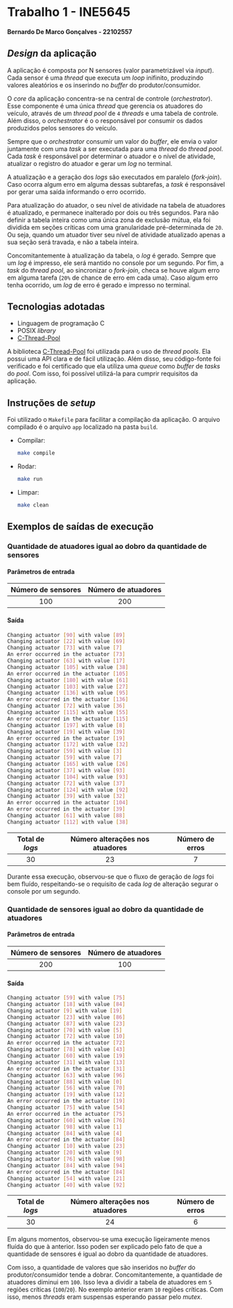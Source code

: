 # Trabalho 1 - INE5645

#### Bernardo De Marco Gonçalves - 22102557

## _Design_ da aplicação 

A aplicação é composta por N sensores (valor parametrizável via _input_). Cada sensor é uma _thread_ que executa um _loop_ inifinito, produzindo valores aleatórios e os inserindo no _buffer_ do produtor/consumidor.

O _core_ da aplicação concentra-se na central de controle (_orchestrator_). Esse componente é uma única _thread_ que gerencia os atuadores do veículo, através de um _thread pool_ de `4` _threads_ e uma tabela de controle. Além disso, o _orchestrator_ é o o responsável por consumir os dados produzidos pelos sensores do veículo.

Sempre que o _orchestrator_ consumir um valor do _buffer_, ele envia o valor juntamente com uma _task_ a ser executada para uma _thread_ do _thread pool_. Cada _task_ é responsável por determinar o atuador e o nível de atividade, atualizar o registro do atuador e gerar um _log_ no terminal. 

A atualização e a geração dos _logs_ são executados em paralelo (_fork-join_). Caso ocorra algum erro em alguma dessas subtarefas, a _task_ é responsável por gerar uma saída informando o erro ocorrido. 

Para atualização do atuador, o seu nível de atividade na tabela de atuadores é atualizado, e permanece inalterado por dois ou três segundos. Para não definir a tabela inteira como uma única zona de exclusão mútua, ela foi dividida em seções críticas com uma granularidade pré-determinada de `20`. Ou seja, quando um atuador tiver seu nível de atividade atualizado apenas a sua seção será travada, e não a tabela inteira. 

Concomitantemente à atualização da tabela, o _log_ é gerado. Sempre que um _log_ é impresso, ele será mantido no console por um segundo. Por fim, a _task_ do _thread pool_, ao sincronizar o _fork-join_, checa se houve algum erro em alguma tarefa (`20%` de chance de erro em cada uma). Caso algum erro tenha ocorrido, um _log_ de erro é gerado e impresso no terminal.

## Tecnologias adotadas

- Linguagem de programação C
- POSIX _library_
- [C-Thread-Pool](https://github.com/Pithikos/C-Thread-Pool)

A biblioteca [C-Thread-Pool](https://github.com/Pithikos/C-Thread-Pool) foi utilizada para o uso de _thread pools_. Ela possui uma API clara e de fácil utilização. Além disso, seu código-fonte foi verificado e foi certificado que ela utiliza uma _queue_ como _buffer_ de _tasks_ do _pool_. Com isso, foi possível utilizá-la para cumprir requisitos da aplicação.

## Instruções de _setup_

Foi utilizado o `Makefile` para facilitar a compilação da aplicação. O arquivo compilado é o arquivo `app` localizado na pasta `build`.

- Compilar:
    ```bash
    make compile
    ```
- Rodar:
    ```bash
    make run
    ```
- Limpar:
    ```bash
    make clean
    ```

## Exemplos de saídas de execução

### Quantidade de atuadores igual ao dobro da quantidade de sensores

#### Parâmetros de entrada

| Número de sensores | Número de atuadores |
| :----------------: | :-----------------: |
|        100         |        200          |

#### Saída

```bash
Changing actuator [90] with value [89]
Changing actuator [22] with value [69]
Changing actuator [73] with value [7]
An error occurred in the actuator [73]
Changing actuator [63] with value [17]
Changing actuator [105] with value [38]
An error occurred in the actuator [105]
Changing actuator [180] with value [61]
Changing actuator [103] with value [27]
Changing actuator [136] with value [95]
An error occurred in the actuator [136]
Changing actuator [72] with value [36]
Changing actuator [115] with value [55]
An error occurred in the actuator [115]
Changing actuator [197] with value [8]
Changing actuator [19] with value [39]
An error occurred in the actuator [19]
Changing actuator [172] with value [32]
Changing actuator [59] with value [3]
Changing actuator [59] with value [7]
Changing actuator [165] with value [26]
Changing actuator [37] with value [93]
Changing actuator [104] with value [93]
Changing actuator [72] with value [37]
Changing actuator [124] with value [92]
Changing actuator [39] with value [32]
An error occurred in the actuator [104]
An error occurred in the actuator [39]
Changing actuator [61] with value [88]
Changing actuator [112] with value [38]
```

| Total de _logs_ | Número alterações nos atuadores | Número de erros |
| :----------------: | :-----------------: | :-----------------: |
|        30         |        23          | 7 |

Durante essa execução, observou-se que o fluxo de geração de _logs_ foi bem fluído, respeitando-se o requisito de cada _log_ de alteração segurar o console por um segundo.

### Quantidade de sensores igual ao dobro da quantidade de atuadores

#### Parâmetros de entrada

| Número de sensores | Número de atuadores |
| :----------------: | :-----------------: |
|        200         |        100          |

#### Saída

```bash
Changing actuator [59] with value [75]
Changing actuator [18] with value [84]
Changing actuator [9] with value [19]
Changing actuator [23] with value [86]
Changing actuator [87] with value [23]
Changing actuator [70] with value [5]
Changing actuator [72] with value [10]
An error occurred in the actuator [72]
Changing actuator [78] with value [43]
Changing actuator [60] with value [19]
Changing actuator [31] with value [13]
An error occurred in the actuator [31]
Changing actuator [63] with value [96]
Changing actuator [88] with value [0]
Changing actuator [56] with value [70]
Changing actuator [19] with value [12]
An error occurred in the actuator [19]
Changing actuator [75] with value [54]
An error occurred in the actuator [75]
Changing actuator [60] with value [76]
Changing actuator [98] with value [1]
Changing actuator [84] with value [4]
An error occurred in the actuator [84]
Changing actuator [10] with value [23]
Changing actuator [20] with value [9]
Changing actuator [76] with value [98]
Changing actuator [84] with value [94]
An error occurred in the actuator [84]
Changing actuator [54] with value [21]
Changing actuator [40] with value [92]
```

| Total de _logs_ | Número alterações nos atuadores | Número de erros |
| :----------------: | :-----------------: | :-----------------: |
|        30         |        24          | 6 |

Em alguns momentos, observou-se uma execução ligeiramente menos fluída do que à anterior. Isso poden ser explicado pelo fato de que a quantidade de sensores é igual ao dobro da quantidade de atuadores.

Com isso, a quantidade de valores que são inseridos no _buffer_ do produtor/consumidor tende a dobrar. Concomitantemente, a quantidade de atuadores diminui em `100`. Isso leva a dividir a tabela de atuadores em `5` regiões críticas (`100`/`20`). No exemplo anterior eram `10` regiões críticas. Com isso, menos _threads_ eram suspensas esperando passar pelo _mutex_.
